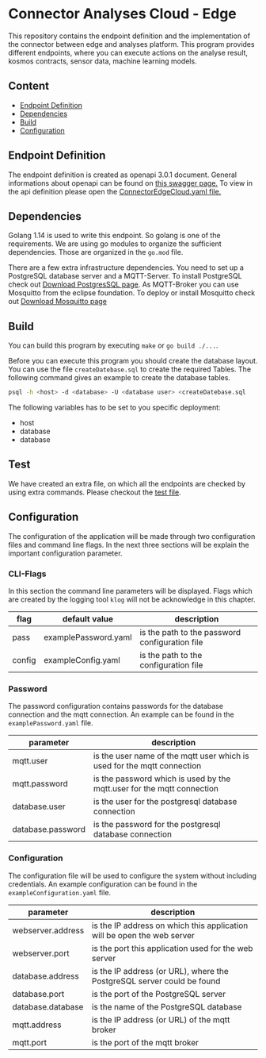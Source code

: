 # Connector Analyses Cloud - Edge
This repository contains the endpoint definition and the implementation of the
connector between edge and analyses platform. This program provides different
endpoints, where you can execute actions on the analyse result, kosmos contracts,
sensor data, machine learning models.

## Content

- [Endpoint Definition](#endpoint-definition)
- [Dependencies](#dependencies)
- [Build](#build)
- [Configuration](#configuration)

## Endpoint Definition

The endpoint definition is created as openapi 3.0.1 document.
General informations about openapi can be found on [this swagger page.](https://swagger.io/docs/specification/about/)
To view in the api definition please open the [ConnectorEdgeCloud.yaml file.](./ConnectorEdgeCloud.yaml)

## Dependencies
Golang 1.14 is used to write this endpoint. So golang is 
one of the requirements. We are using go modules to organize the sufficient dependencies. Those
are organized in the `go.mod` file.

There are a few extra infrastructure dependencies. You need to set up a PostgreSQL database server 
and a MQTT-Server. To install PostgreSQL check out [Download PostgresSQL page](https://www.postgresql.org/download/). 
As MQTT-Broker you can use Mosquitto from the eclipse foundation. To deploy
or install Mosquitto check out [Download Mosquitto page](https://mosquitto.org/download/)

## Build
You can build this program by executing `make` or `go build ./...`. 

Before you can execute this program you should create the database layout.
You can use the file `createDatebase.sql` to create the required Tables.
The following command gives an example to create the database tables.
```bash
psql -h <host> -d <database> -U <database user> <createDatebase.sql
```
The following variables has to be set to you specific deployment:
- host
- database
- database

## Test
We have created an extra file, on which all the endpoints are checked by using extra commands. Please checkout
the [test file](test.md).

## Configuration
The configuration of the application will be made through two configuration files and command line flags. 
In the next three sections will be explain the important configuration parameter.

### CLI-Flags
In this section the command line parameters will be displayed. Flags which are created by the logging tool `klog` will not be
acknowledge in this chapter.

| flag | default value | description |
|------|---------------|-------------|
| pass | examplePassword.yaml | is the path to the password configuration file |
| config | exampleConfig.yaml | is the path to the configuration file |

### Password
The password configuration contains passwords for the database connection and the mqtt connection. An example can be
found in the `examplePassword.yaml` file.

|parameter|description|
| ------- | --------- |
| mqtt.user | is the user name of the mqtt user which is used for the mqtt connection |
| mqtt.password | is the password which is used by the mqtt.user for the mqtt connection |
| database.user | is the user for the postgresql database connection |
| database.password | is the password for the postgresql database connection |

### Configuration
The configuration file will be used to configure the system without including credentials. An example configuration
can be found in the `exampleConfiguration.yaml` file.

| parameter | description |
| --------- | ----------- |
| webserver.address | is the IP address on which this application will be open the web server|
| webserver.port | is the port this application used for the web server |
| database.address | is the IP address (or URL), where the PostgreSQL server could be found |
| database.port | is the port of the PostgreSQL server |
| database.database | is the name of the PostgreSQL database |
| mqtt.address | is the IP address (or URL) of the mqtt broker |
| mqtt.port | is the port of the mqtt broker|
